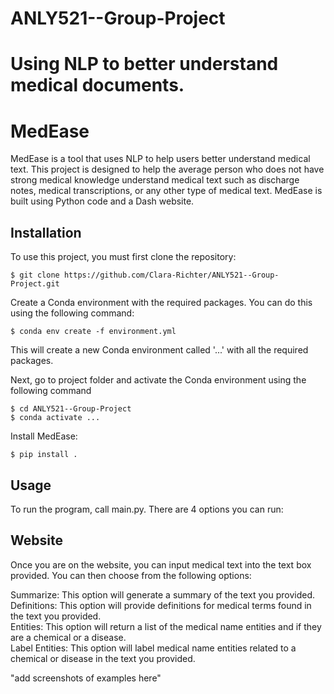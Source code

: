 # ANLY521--Group-Project
Using NLP to better understand medical documents.
=======
# MedEase
MedEase is a tool that uses NLP to help users better understand medical text. This project is designed to help the average person who does not have strong medical knowledge understand medical text such as discharge notes, medical transcriptions, or any other type of medical text. MedEase is built using Python code and a Dash website.

## Installation
To use this project, you must first clone the repository:
```
$ git clone https://github.com/Clara-Richter/ANLY521--Group-Project.git
```

Create a Conda environment with the required packages. You can do this using the following command:
```
$ conda env create -f environment.yml
```

This will create a new Conda environment called '...' with all the required packages.

Next, go to project folder and activate the Conda environment using the following command
```
$ cd ANLY521--Group-Project
$ conda activate ...
```

Install MedEase:
```
$ pip install .
```

## Usage
To run the program, call main.py. There are 4 options you can run:


## Website
Once you are on the website, you can input medical text into the text box provided. You can then choose from the following options:

Summarize: This option will generate a summary of the text you provided.   
Definitions: This option will provide definitions for medical terms found in the text you provided.  
Entities: This option will return a list of the medical name entities and if they are a chemical or a disease.  
Label Entities: This option will label medical name entities related to a chemical or disease in the text you provided.   

"add screenshots of examples here"

